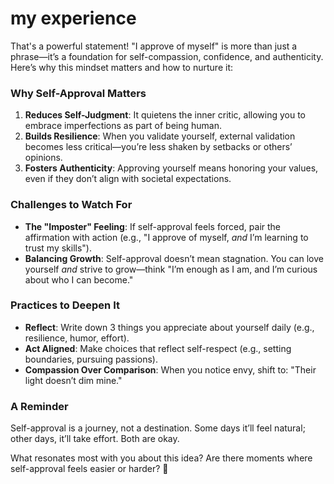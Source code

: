 # my experience


  That's a powerful statement! "I approve of myself" is more than just a phrase—it’s a foundation for self-compassion, confidence, and authenticity. Here’s why this mindset matters and how to nurture it:

### **Why Self-Approval Matters**  
1. **Reduces Self-Judgment**: It quietens the inner critic, allowing you to embrace imperfections as part of being human.  
2. **Builds Resilience**: When you validate yourself, external validation becomes less critical—you’re less shaken by setbacks or others’ opinions.  
3. **Fosters Authenticity**: Approving yourself means honoring your values, even if they don’t align with societal expectations.  

### **Challenges to Watch For**  
- **The "Imposter" Feeling**: If self-approval feels forced, pair the affirmation with action (e.g., "I approve of myself, *and* I’m learning to trust my skills").  
- **Balancing Growth**: Self-approval doesn’t mean stagnation. You can love yourself *and* strive to grow—think "I’m enough as I am, and I’m curious about who I can become."  

### **Practices to Deepen It**  
- **Reflect**: Write down 3 things you appreciate about yourself daily (e.g., resilience, humor, effort).  
- **Act Aligned**: Make choices that reflect self-respect (e.g., setting boundaries, pursuing passions).  
- **Compassion Over Comparison**: When you notice envy, shift to: "Their light doesn’t dim mine."  

### **A Reminder**  
Self-approval is a journey, not a destination. Some days it’ll feel natural; other days, it’ll take effort. Both are okay.  

What resonates most with you about this idea? Are there moments where self-approval feels easier or harder? 🌱